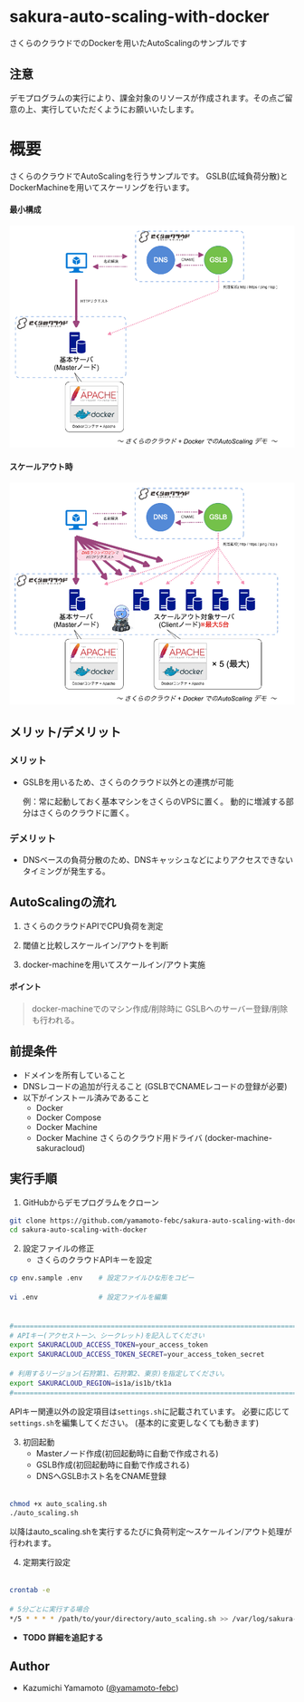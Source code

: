 # sakura-auto-scaling-with-docker
さくらのクラウドでのDockerを用いたAutoScalingのサンプルです

## 注意
デモプログラムの実行により、課金対象のリソースが作成されます。その点ご留意の上、実行していただくようにお願いいたします。

# 概要

さくらのクラウドでAutoScalingを行うサンプルです。
GSLB(広域負荷分散)とDockerMachineを用いてスケーリングを行います。

#### 最小構成
![最小構成イメージ](./docs/img/basic.png "最小構成")

#### スケールアウト時
![スケールアウト時イメージ](./docs/img/ScaleOut.png "スケールアウト時")

## メリット/デメリット

### メリット

  - GSLBを用いるため、さくらのクラウド以外との連携が可能

    例：常に起動しておく基本マシンをさくらのVPSに置く。
        動的に増減する部分はさくらのクラウドに置く。

### デメリット

  - DNSベースの負荷分散のため、DNSキャッシュなどによりアクセスできないタイミングが発生する。

## AutoScalingの流れ

1) さくらのクラウドAPIでCPU負荷を測定

2) 閾値と比較しスケールイン/アウトを判断

3) docker-machineを用いてスケールイン/アウト実施

#### ポイント

> docker-machineでのマシン作成/削除時に
> GSLBヘのサーバー登録/削除も行われる。

## 前提条件

* ドメインを所有していること
* DNSレコードの追加が行えること
  (GSLBでCNAMEレコードの登録が必要)
* 以下がインストール済みであること
  - Docker
  - Docker Compose
  - Docker Machine
  - Docker Machine さくらのクラウド用ドライバ
    (docker-machine-sakuracloud)

## 実行手順

1) GitHubからデモプログラムをクローン

```bash
git clone https://github.com/yamamoto-febc/sakura-auto-scaling-with-docker.git
cd sakura-auto-scaling-with-docker
```

2) 設定ファイルの修正
   - さくらのクラウドAPIキーを設定

```bash
cp env.sample .env    # 設定ファイルひな形をコピー

vi .env               # 設定ファイルを編集


#==============================================================================
# APIキー(アクセストーン、シークレット)を記入してください
export SAKURACLOUD_ACCESS_TOKEN=your_access_token
export SAKURACLOUD_ACCESS_TOKEN_SECRET=your_access_token_secret

# 利用するリージョン(石狩第1、石狩第2、東京)を指定してください。
export SAKURACLOUD_REGION=is1a/is1b/tk1a
#==============================================================================
```

APIキー関連以外の設定項目は`settings.sh`に記載されています。
必要に応じて`settings.sh`を編集してください。
(基本的に変更しなくても動きます)

3) 初回起動
   - Masterノード作成(初回起動時に自動で作成される)
   - GSLB作成(初回起動時に自動で作成される)
   - DNSへGSLBホスト名をCNAME登録
   
```bash

chmod +x auto_scaling.sh
./auto_scaling.sh

```

以降はauto_scaling.shを実行するたびに負荷判定〜スケールイン/アウト処理が行われます。

4) 定期実行設定


```bash

crontab -e

# 5分ごとに実行する場合
*/5 * * * * /path/to/your/directory/auto_scaling.sh >> /var/log/sakura-auto-scaling.log 2>&1

```

  - **TODO 詳細を追記する**

## Author

* Kazumichi Yamamoto ([@yamamoto-febc](https://github.com/yamamoto-febc))
